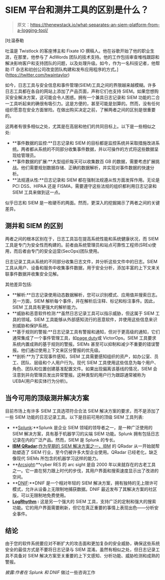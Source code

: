 # SIEM 平台和测井工具的区别是什么？

> 原文：<https://thenewstack.io/what-separates-an-siem-platform-from-a-logging-tool/>

[](https://twitter.com/twaintaylor)

 [吐温泰勒

吐温是 Twistlock 的客座博主和 Fixate IO 撰稿人。他在谷歌开始了他的职业生涯，在那里，他参与了 AdWords 团队的技术支持。他的工作包括审查堆栈跟踪和解决影响客户和支持团队的问题，以及处理升级。如今，作为一名科技记者，他帮助 IT 杂志和初创公司改变团队构建和发布应用程序的方式。](https://twitter.com/twaintaylor) [](https://twitter.com/twaintaylor)

如今，日志工具与安全信息和事件管理(SIEM)工具之间的界限越来越模糊。许多日志工具都在各自的网站上添加了产品页面，声称它们也支持 SIEM。如果您想购买安全解决方案，这可能会令人困惑。拥有一个兼具日志记录和 SIEM 功能的二合一工具听起来的确很有吸引力。这是方便的，甚至可能是划算的。然而，没有任何组织愿意在安全方面冒险。在做出购买决定之前，了解两者之间的区别是很重要的。

这两者有很多相似之处，尤其是在高层和他们的共同目标上。以下是一些相似之处:

*   **事件数据的监控:**日志记录和 SIEM 的目标都是监控系统并采取措施改进系统。两者都从系统的不同部分收集事件数据，并以可操作的方式将这些数据呈现给管理员。
*   **事件数据的扩展:**大型组织每天可以收集数百 GB 的数据，需要考虑扩展挑战。他们需要规划数据存储、正确的数据解析，并实现对事件数据的快速分析。
*   **法规遵从性:**日志记录和 SIEM 都在强制法规遵从性方面发挥作用。无论是 PCI DSS、HIPAA 还是 FISMA，需要遵守这些法规的组织都利用日志记录和 SIEM 工具来做到这一点。

似乎日志和 SIEM 是一枚硬币的两面。然而，更深入的挖掘揭示了两者之间的关键差异。

## **测井和 SIEM 的区别**

两者之间的根本区别在于，日志工具旨在提高系统性能和系统健康状况，而 SIEM 工具是专门为安全性而构建的。前者由系统管理员和站点可靠性工程师(SREs)使用，而后者由专门的安全运营(SecOps)团队使用。

日志记录工具从系统的不同部分收集日志文件，并分析这些文件中的日志。SIEM 工具从用户、设备和服务中收集事件数据，用于安全分析，添加丰富的上下文来关联事件数据并收集安全见解。

其他差异包括:

*   **解析:**日志记录使用动态数据解析，您可以识别模式、应用值并搜索日志。另一方面，SIEM 解析每个事件，并在解析后注释、标记和标注事件。因此，SIEM 工具具有更强大的解析能力。
*   **威胁和恶意软件检测:**虽然日志记录工具可以指示威胁，但这属于 SIEM 工具的领域。SIEM 工具能够从外部感知流行的恶意软件，并使用这些信息来识别威胁和保护系统。
*   **基于规则的警报:**日志记录工具有警报和通知，但对于更高级的通知，它们通常集成了一个事件管理工具，如[page duty](https://www.pagerduty.com/?utm_content=inline-mention)或 VictorOps。SIEM 工具要求系统内置成熟的基于规则的警报。SIEMs 甚至可以抑制和减少不重要的错误警报。他们通过使用上下文来区分警报的优先级。
*   **剖析:**为了实现事件感知，SIEM 工具需要感知组织的资产，如办公室、员工、团队、层级和个人用户行为。现代 SIEM 工具使用这些信息为每个用户、角色、团队和位置创建基准配置文件。如果出现偏离该基线的情况，SIEM 会注意到并向管理员发出异常警报。这种类型的用户行为跟踪通常被称为 UEBA(用户和实体行为分析)。

## **当今可用的顶级测井解决方案**

目前市场上有许多 SIEM 工具选项符合合法 SIEM 解决方案的要求，而不是添加了一些 SIEM 功能的日志记录工具。以下是目前可用的顶级 SIEM 工具列表:

*   **[Splunk](https://www.splunk.com/):**Splunk 是企业 SIEM 领域的领导者之一，是一种广泛使用的 SIEM 解决方案，具有基于机器学习的尖端 SIEM 功能。Splunk 拥有包括日志记录在内的广泛产品。然而，SIEM 是 Splunk 的专长。
*   **[IBM QRadar](https://www.ibm.com/security/security-intelligence/qradar):**[作为早期的 SIEM 解决方案之一，IBM](https://www.ibm.com/cloud?utm_content=inline-mention) 的 QRadar 从一开始就帮助塑造了 SIEM 行业，至今仍被许多大型企业使用。QRadar 已经老化，缺乏像现代 SIEMs 所包含的机器学习这样的能力。
*   **[Arcsight](https://www.microfocus.com/en-us/cyberres/secops):**cyber RES 的 arc sight 是自 2000 年以来就存在的古老工具之一。它一直在努力跟上时代的步伐，其用户界面和搜索速度显示出了改进的空间。
*   **[DNIF](https://dnif.it/):**DNIF 是一个相对年轻的 SIEM 解决方案，拥有独特的无上限许可模式，允许从设备上无限制地捕获数据。DNIF 最近发布了其解决方案的社区版，可以无限制地免费使用。
*   **[LogRhythm](https://logrhythm.com/) :** 这是另一个强大的 SIEM 工具，支持广泛的定制和强大的搜索功能。它的用户界面需要刷新，但它在真正重要的事情上表现出色——分析安全事件。

## **结论**

由于您的软件系统要应对不断扩大的攻击面和更加复杂的安全威胁，确保这些系统安全的最佳方式是不要将日志记录与 SIEM 混淆。虽然有相似之处，但日志记录工具不具备对 SIEM 解决方案至关重要的上下文感知、分析功能、威胁检测和成熟的警报。

*披露:作者在 Splunk 和 DNIF* 做过一些咨询工作

<svg xmlns:xlink="http://www.w3.org/1999/xlink" viewBox="0 0 68 31" version="1.1"><title>Group</title> <desc>Created with Sketch.</desc></svg>